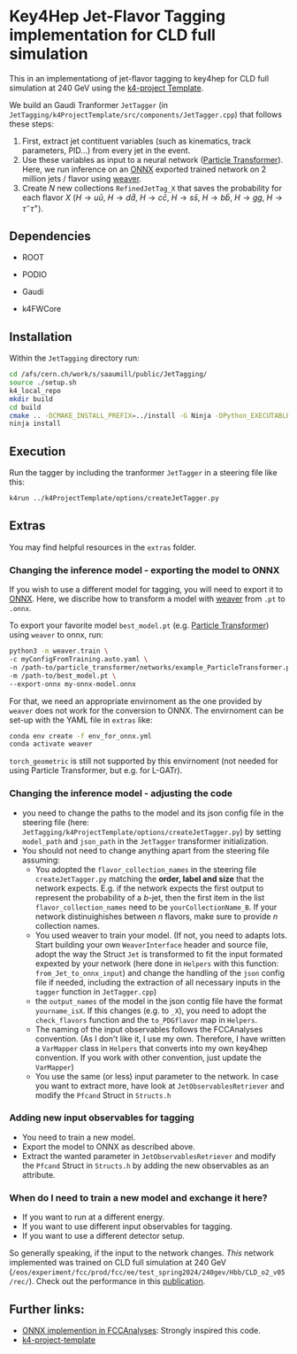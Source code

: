 # Key4Hep Jet-Flavor Tagging implementation for CLD full simulation

This in an implementationg of jet-flavor tagging to key4hep for CLD full simulation at 240 GeV using the [k4-project Template](https://github.com/key4hep/k4-project-template).

We build an Gaudi Tranformer `JetTagger` (in `JetTagging/k4ProjectTemplate/src/components/JetTagger.cpp`) that follows these steps:
1. First, extract jet contituent variables (such as kinematics, track parameters, PID...) from every jet in the event.
2. Use these variables as input to a neural network ([Particle Transformer](https://arxiv.org/abs/2202.03772)). Here, we run inference on an [ONNX](https://onnx.ai/) exported trained network on 2 million jets / flavor using [weaver](https://github.com/hqucms/weaver-core).
3. Create $N$ new collections `RefinedJetTag_X` that saves the probability for each flavor $X$ ($H\rightarrow u \bar{u}$, $H\rightarrow d \bar{d}$, $H\rightarrow c \bar{c}$, $H\rightarrow s \bar{s}$, $H\rightarrow b \bar{b}$, $H\rightarrow g g$, $H\rightarrow \tau^- \tau^+$).


## Dependencies

* ROOT

* PODIO

* Gaudi

* k4FWCore

## Installation

Within the `JetTagging` directory run:

``` bash
cd /afs/cern.ch/work/s/saaumill/public/JetTagging/
source ./setup.sh
k4_local_repo
mkdir build
cd build
cmake .. -DCMAKE_INSTALL_PREFIX=../install -G Ninja -DPython_EXECUTABLE=$(which python3)
ninja install
```


## Execution

Run the tagger by including the tranformer `JetTagger` in a steering file like this:

``` bash
k4run ../k4ProjectTemplate/options/createJetTagger.py
```

## Extras

You may find helpful resources in the `extras` folder. 

### Changing the inference model - exporting the model to ONNX

If you wish to use a different model for tagging, you will need to export it to [ONNX](https://onnx.ai/). Here, we discribe how to transform a model with [weaver](https://github.com/hqucms/weaver-core) from `.pt` to `.onnx`. 

To export your favorite model `best_model.pt` (e.g. [Particle Transformer](https://arxiv.org/abs/2202.03772)) using `weaver` to onnx, run:

```bash
python3 -m weaver.train \
-c myConfigFromTraining.auto.yaml \
-n /path-to/particle_transformer/networks/example_ParticleTransformer.py \
-m /path-to/best_model.pt \
--export-onnx my-onnx-model.onnx
```

For that, we need an appropriate envirnoment as the one provided by `weaver` does not work for the conversion to ONNX. The envirnoment can be set-up with the YAML file in `extras` like: 

```bash
conda env create -f env_for_onnx.yml
conda activate weaver
```

`torch_geometric` is still not supported by this envirnoment (not needed for using Particle Transformer, but e.g. for L-GATr).

### Changing the inference model - adjusting the code

- you need to change the paths to the model and its json config file in the steering file (here: `JetTagging/k4ProjectTemplate/options/createJetTagger.py`) by setting `model_path` and `json_path` in the `JetTagger` transformer initialization. 
- You should not need to change anything apart from the steering file assuming: 
    - You adopted the `flavor_collection_names` in the steering file `createJetTagger.py` matching the **order, label and size** that the network expects. E.g. if the network expects the first output to represent the probability of a $b$-jet, then the first item in the list `flavor_collection_names` need to be `yourCollectionName_B`. If your network distinuighishes between $n$ flavors, make sure to provide $n$ collection names. 
    - You used weaver to train your model. (If not, you need to adapts lots. Start building your own `WeaverInterface` header and source file, adopt the way the Struct `Jet` is transformed to fit the input formated expexted by your network (here done in `Helpers` with this function: `from_Jet_to_onnx_input`) and change the handling of the `json` config file if needed, including the extraction of all necessary inputs in the `tagger` function in `JetTagger.cpp`)
    - the `output_names` of the model in the json contig file have the format `yourname_isX`. If this changes (e.g. to `_X`), you need to adopt the `check_flavors` function and the `to_PDGflavor` map in `Helpers`. 
    - The naming of the input observables follows the FCCAnalyses convention. (As I don't like it, I use my own. Therefore, I have written a `VarMapper` class in `Helpers` that converts into my own key4hep convention. If you work with other convention, just update the `VarMapper`)
    - You use the same (or less) input parameter to the network. In case you want to extract more, have look at `JetObservablesRetriever` and modify the `Pfcand` Struct in `Structs.h`

### Adding new input observables for tagging

- You need to train a new model. 
- Export the model to ONNX as described above. 
- Extract the wanted parameter in `JetObservablesRetriever` and modify the `Pfcand` Struct in `Structs.h` by adding the new observables as an attribute. 

### When do I need to train a new model and exchange it here? 
- If you want to run at a different energy.
- If you want to use different input observables for tagging.
- If you want to use a different detector setup. 

So generally speaking, if the input to the network changes. *This* network implemented was trained on CLD full simulation at 240 GeV (`/eos/experiment/fcc/prod/fcc/ee/test_spring2024/240gev/Hbb/CLD_o2_v05/rec/`). Check out the performance in this [publication](https://repository.cern/records/4pcr6-r0d06).


## Further links:

- [ONNX implemention in FCCAnalyses](https://github.com/HEP-FCC/FCCAnalyses/tree/master/addons/ONNXRuntime): Strongly inspired this code.
- [k4-project-template](https://github.com/key4hep/k4-project-template)
